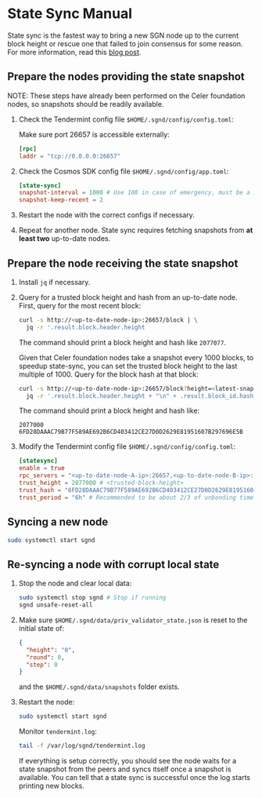 # State Sync Manual

State sync is the fastest way to bring a new SGN node up to the current block height or rescue one
that failed to join consensus for some reason. For more information, read this
[blog post](https://blog.cosmos.network/cosmos-sdk-state-sync-guide-99e4cf43be2f).

## Prepare the nodes providing the state snapshot

NOTE: These steps have already been performed on the Celer foundation nodes, so snapshots should be readily available.

1. Check the Tendermint config file `$HOME/.sgnd/config/config.toml`:

    Make sure port 26657 is accessible externally:

    ```toml
    [rpc]
    laddr = "tcp://0.0.0.0:26657"
    ```

2. Check the Cosmos SDK config file `$HOME/.sgnd/config/app.toml`:

    ```toml
    [state-sync]
    snapshot-interval = 1000 # Use 100 in case of emergency, must be a multiple of 100 or pruning-keep-every if set
    snapshot-keep-recent = 2
    ```

3. Restart the node with the correct configs if necessary.

4. Repeat for another node. State sync requires fetching snapshots from **at least two** up-to-date
nodes.

## Prepare the node receiving the state snapshot

1. Install `jq` if necessary.

2. Query for a trusted block height and hash from an up-to-date node. First, query for the most recent block:

    ```sh
    curl -s http://<up-to-date-node-ip>:26657/block | \
      jq -r '.result.block.header.height
    ```

    The command should print a block height and hash like `2077077`.

    Given that Celer foundation nodes take a snapshot every 1000 blocks, to speedup state-sync, you
    can set the trusted block height to the last multiple of 1000. Query for the block hash at that
    block:

    ```sh
    curl -s http://<up-to-date-node-ip>:26657/block?height=<latest-snapshot-height> | \
      jq -r '.result.block.header.height + "\n" + .result.block_id.hash'
    ```

    The command should print a block height and hash like:

    ```
    2077000
    6FD28DAAAC79B77F589AE692B6CD403412CE27D0D2629E81951607B297696E5B
    ```

3. Modify the Tendermint config file `$HOME/.sgnd/config/config.toml`:

    ```toml
    [statesync]
    enable = true
    rpc_servers = "<up-to-date-node-A-ip>:26657,<up-to-date-node-B-ip>:26657"
    trust_height = 2077000 # <trusted-block-height>
    trust_hash = "6FD28DAAAC79B77F589AE692B6CD403412CE27D0D2629E81951607B297696E5B" # <trusted-block-hash>
    trust_period = "6h" # Recommended to be about 2/3 of unbonding time
    ```

## Syncing a new node

```sh
sudo systemctl start sgnd
```

## Re-syncing a node with corrupt local state

1. Stop the node and clear local data:

    ```sh
    sudo systemctl stop sgnd # Stop if running
    sgnd unsafe-reset-all
    ```

2. Make sure `$HOME/.sgnd/data/priv_validator_state.json` is reset to the initial state of:

    ```json
    {
      "height": "0",
      "round": 0,
      "step": 0
    }
    ```

    and the `$HOME/.sgnd/data/snapshots` folder exists.

3. Restart the node:

    ```sh
    sudo systemctl start sgnd
    ```

    Monitor `tendermint.log`:

    ```sh
    tail -f /var/log/sgnd/tendermint.log
    ```

    If everything is setup correctly, you should see the node waits for a state snapshot from the peers
    and syncs itself once a snapshot is available. You can tell that a state sync is successful once the
    log starts printing new blocks.
